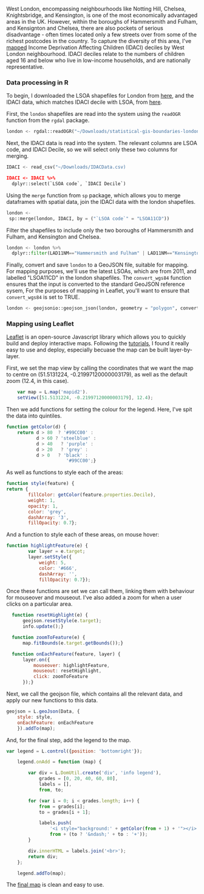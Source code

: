 West London, encompassing neighbourhoods like Notting Hill, Chelsea, Knightsbridge, and Kensington, is one of the most economically advantaged areas in the UK. However, within the boroughs of Hammersmith and Fulham, and Kensignton and Chelsea, there are also pockets of serious disadvantage - often times located only a few streets over from some of the richest postcodes in the country. To capture the diversity of this area, I've [mapped](http://bl.ocks.org/bsuthersan/cebdec7bcd4ecc606bcd849ff0f31b24) Income Deprivation Affecting Children (IDACI) deciles by West London neighbourhood. IDACI deciles relate to the numbers of children aged 16 and below who live in low-income households, and are nationally representative.

### Data processing in R

To begin, I downloaded the LSOA shapefiles for London from [here](https://data.london.gov.uk/dataset/statistical-gis-boundary-files-london), and the IDACI data, which matches IDACI decile with LSOA, from [here](http://imd-by-postcode.opendatacommunities.org/).

First, the `london` shapefiles are read into the system using the `readOGR` function from the `rgdal` package. 

```python
london <- rgdal::readOGR("~/Downloads/statistical-gis-boundaries-london/MapInfo", layer = "LSOA_2011_London_gen_MHW", stringsAsFactors = FALSE)
```
Next, the IDACI data is read into the system. The relevant columns are LSOA code, and IDACI Decile, so we will select only these two columns for merging.

```python
IDACI <- read_csv("~/Downloads/IDACData.csv)

IDACI <- IDACI %>%
  dplyr::select(`LSOA code`, `IDACI Decile`)
```

Using the `merge` function from `sp` package, which allows you to merge dataframes with spatial data, join the IDACI data with the london shapefiles.

```python
london <-
 sp::merge(london, IDACI, by = ("`LSOA code`" = "LSOA11CD"))
```

Filter the shapefiles to include only the two boroughs of Hammersmith and Fulham, and Kensington and Chelsea.
 
```python
london <- london %>%
  dplyr::filter(LAD11NM=="Hammersmith and Fulham" | LAD11NM=="Kensington and Chelsea")
```

Finally, convert and save `london` to a GeoJSON file, suitable for mapping. For mapping purposes, we'll use the latest LSOAs, which are from 2011, and labelled "LSOA11CD" in the london shapefiles. The `convert_wgs84` function ensures that the input is converted to the standard GeoJSON reference sysem, For the purposes of mapping in Leaflet, you'll want to ensure that `convert_wgs84` is set to TRUE.

```python
london <- geojsonio::geojson_json(london, geometry = "polygon", convert_wgs84 = TRUE)
```

### Mapping using Leaflet

[Leaflet](https://leafletjs.com/) is an open-source Javascript library which allows you to quickly build and deploy interactive maps. Following the [tutorials](https://leafletjs.com/examples.html), I found it really easy to use and deploy, especially becuase the map can be built layer-by-layer. 

First, we set the map view by calling the coordinates that we want the map to centre on (51.5131224, -0.21997120000003179), as well as the default zoom (12.4, in this case).

```javascript
    var map = L.map('mapid2').
    setView([51.5131224, -0.21997120000003179], 12.4);
```
Then we add functions for setting the colour for the legend. Here, I've spit the data into quintiles. 

```javascript
function getColor(d) {
    return d > 80  ? '#99CC00' :
           d > 60 ? 'steelblue' :
           d > 40   ? 'purple' :
           d > 20   ? 'grey' :
           d > 0   ? 'black' :
                      '#99CC00';}
```
As well as functions to style each of the areas:

```javascript
function style(feature) {
return {
        fillColor: getColor(feature.properties.Decile),
        weight: 1,
        opacity: 1,
        color: 'grey',
        dashArray: '3',
        fillOpacity: 0.7};
```

And a function to style each of these areas, on mouse hover:


```javascript
function highlightFeature(e) {
		var layer = e.target;
		layer.setStyle({
			weight: 5,
			color: '#666',
			dashArray: '',
			fillOpacity: 0.7});
  ```
  
Once these functions are set we can call them, linking them with behaviour for mouseover and mouseout. I've also added a zoom for when a user clicks on a particular area.
  
  ```javascript
  	function resetHighlight(e) {
		geojson.resetStyle(e.target);
		info.update();}

	function zoomToFeature(e) {
		map.fitBounds(e.target.getBounds());}

	function onEachFeature(feature, layer) {
		layer.on({
			mouseover: highlightFeature,
			mouseout: resetHighlight,
			click: zoomToFeature
		});}
  ```

Next, we call the geojson file, which contains all the relevant data, and apply our new functions to this data.

```javascript
geojson = L.geoJson(Data, {
	style: style,
	onEachFeature: onEachFeature
	}).addTo(map);
```

And, for the final step, add the legend to the map.

```javascript
var legend = L.control({position: 'bottomright'});

	legend.onAdd = function (map) {

		var div = L.DomUtil.create('div', 'info legend'),
			grades = [0, 20, 40, 60, 80],
			labels = [],
			from, to;

		for (var i = 0; i < grades.length; i++) {
			from = grades[i];
			to = grades[i + 1];

			labels.push(
				'<i style="background:' + getColor(from + 1) + '"></i> ' +
				from + (to ? '&ndash;' + to : '+'));
		}

		div.innerHTML = labels.join('<br>');
		return div;
	};

	legend.addTo(map);
```
The [final map](http://bl.ocks.org/bsuthersan/cebdec7bcd4ecc606bcd849ff0f31b24) is clean and easy to use.
